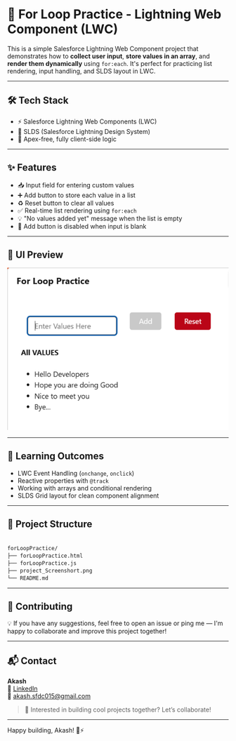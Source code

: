 # 🔁 For Loop Practice - Lightning Web Component (LWC)

This is a simple Salesforce Lightning Web Component project that demonstrates how to **collect user input**, **store values in an array**, and **render them dynamically** using `for:each`. It's perfect for practicing list rendering, input handling, and SLDS layout in LWC.

---

## 🛠️ Tech Stack 

- ⚡ Salesforce Lightning Web Components (LWC)     
- 💅 SLDS (Salesforce Lightning Design System)     
- 🚀 Apex-free, fully client-side logic            
 
---      
    
## ✨ Features             
         
- 📥 Input field for entering custom values    
- ➕ Add button to store each value in a list  
- ♻️ Reset button to clear all values
- ✅ Real-time list rendering using `for:each`    
- 💡 "No values added yet" message when the list is empty  
- 🚫 Add button is disabled when input is blank

---

## 📸 UI Preview 

![Login](project_Screenshort.png)

---

## 🧠 Learning Outcomes

- LWC Event Handling (`onchange`, `onclick`)
- Reactive properties with `@track`
- Working with arrays and conditional rendering
- SLDS Grid layout for clean component alignment

---

## 📂 Project Structure

```bash

forLoopPractice/
├── forLoopPractice.html      
├── forLoopPractice.js       
├── project_Screenshort.png   
└── README.md                

```
---

## 🙌 Contributing

💡 If you have any suggestions, feel free to open an issue or ping me — I'm happy to collaborate and improve this project together!

---
 
## 📬 Contact

**Akash**  
🔗 [LinkedIn](https://www.linkedin.com)  
📧 akash.sfdc015@gmail.com  

> 🚀 Interested in building cool projects together? Let’s collaborate!

---

Happy building, Akash! 💙⚡

